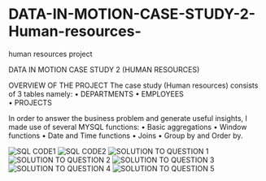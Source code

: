 # DATA-IN-MOTION-CASE-STUDY-2-Human-resources-
human resources project

DATA IN MOTION CASE STUDY 2 (HUMAN RESOURCES)

OVERVIEW OF THE PROJECT
The case study (Human resources) consists of 3 tables namely: 
•	DEPARTMENTS
•	EMPLOYEES	
•	PROJECTS

In order to answer the business problem and generate useful insights, I made use of several MYSQL functions:
•	Basic aggregations
•	Window functions
•	Date and Time functions
•	Joins
•	Group by and Order by.

 
![SQL CODE1](https://github.com/jaybee30/DATA-IN-MOTION-CASE-STUDY-2-Human-resources-/assets/106179938/74862f2d-759c-49c8-ae78-314f4390679b)
![SQL CODE2](https://github.com/jaybee30/DATA-IN-MOTION-CASE-STUDY-2-Human-resources-/assets/106179938/e9dcdece-c5c0-4b0f-ab9c-c4ddf87ec932)
![SOLUTION TO QUESTION 1](https://github.com/jaybee30/DATA-IN-MOTION-CASE-STUDY-2-Human-resources-/assets/106179938/7ef27cda-563d-4910-946b-974c719372d8)
![SOLUTION TO QUESTION 2](https://github.com/jaybee30/DATA-IN-MOTION-CASE-STUDY-2-Human-resources-/assets/106179938/b289354a-fa37-49c4-b583-5d8a323ca02e)
![SOLUTION TO QUESTION 3](https://github.com/jaybee30/DATA-IN-MOTION-CASE-STUDY-2-Human-resources-/assets/106179938/f80174a3-fe4e-4a9b-ab53-bf09c1438c56)
![SOLUTION TO QUESTION 4](https://github.com/jaybee30/DATA-IN-MOTION-CASE-STUDY-2-Human-resources-/assets/106179938/b7023b6b-cbfe-4fd4-a2b1-75943e8457e3)
![SOLUTION TO QUESTION 5](https://github.com/jaybee30/DATA-IN-MOTION-CASE-STUDY-2-Human-resources-/assets/106179938/5de0553c-0239-4de0-8538-24d515dfcb5d)





 

 



